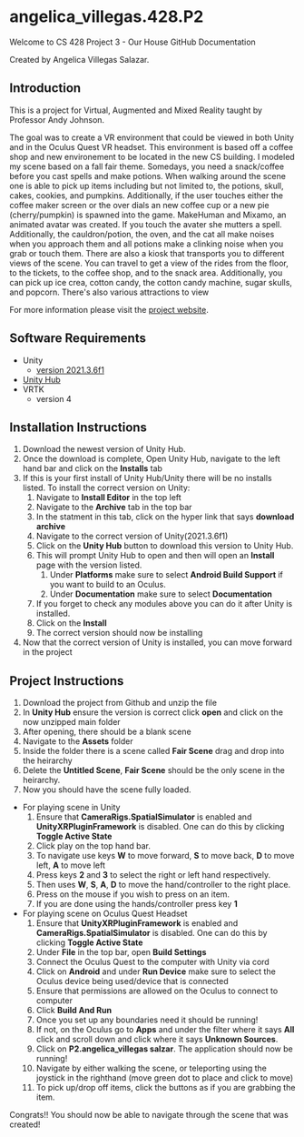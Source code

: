# angelica_villegas.428.P2
 
Welcome to CS 428 Project 3 - Our House
 GitHub Documentation 

Created by Angelica Villegas Salazar.

## Introduction
This is a project for Virtual, Augmented and Mixed Reality taught by Professor Andy Johnson. 

The goal was to create a VR environment that could be viewed in both Unity and in the Oculus Quest VR headset. This environment is based off a coffee shop and new environement to be located in the new CS building. I modeled my scene based on a fall fair theme. Somedays, you need a snack/coffee before you cast spells and make potions. When walking around the scene one is able to pick up items including but not limited to, the potions, skull, cakes, cookies, and pumpkins. Additionally, if the user touches either the coffee maker screen or the over dials an new coffee cup or a new pie (cherry/pumpkin) is spawned into the game. MakeHuman and Mixamo, an animated avatar was created. If you touch the avater she mutters a spell. Additionally, the cauldron/potion, the oven, and the cat all make noises when you approach them and all potions make a clinking noise when you grab or touch them. There are also a kiosk that transports you to different views of the scene. You can travel to get a view of the rides from the floor, to the tickets, to the coffee shop, and to the snack area. Additionally, you can pick up ice crea, cotton candy, the cotton candy machine, sugar skulls, and popcorn. There's also various attractions to view

For more information please visit the [project website](https://sites.google.com/uic.edu/cs428-angelica/project-2).

## Software Requirements

* Unity 
  - [version 2021.3.6f1](https://unity3d.com/unity/whats-new/2021.3.6) 
* [Unity Hub](https://unity3d.com/get-unity/download)
* VRTK
  - version 4
  
  
## Installation Instructions

1. Download the newest version of Unity Hub.
1. Once the download is complete, Open Unity Hub, navigate to the left hand bar and click on the **Installs** tab
1. If this is your first install of Unity Hub/Unity there will be no installs listed. To install the correct version on Unity:
    1. Navigate to **Install Editor** in the top left
    1. Navigate to the **Archive** tab in the top bar
    1. In the statment in this tab, click on the hyper link that says **download archive**
    1. Navigate to the correct version of Unity(2021.3.6f1)
    1. Click on the **Unity Hub** button to download this version to Unity Hub. 
    1. This will prompt Unity Hub to open and then will open an **Install** page with the version listed. 
        1. Under **Platforms** make sure to select **Android Build Support** if you want to build to an Oculus. 
        1. Under **Documentation** make sure to select **Documentation**
    1. If you forget to check any modules above you can do it after Unity is installed. 
    1. Click on the **Install**
    1. The correct version should now be installing
1. Now that the correct version of Unity is installed, you can move forward in the project

## Project Instructions
1. Download the project from Github and unzip the file
1. In **Unity Hub** ensure the version is correct click **open** and click on the now unzipped main folder
1. After opening, there should be a blank scene
1. Navigate to the **Assets** folder
1. Inside the folder there is a scene called **Fair Scene** drag and drop into the heirarchy
1. Delete the  **Untitled Scene**, **Fair Scene** should be the only scene in the heirarchy.
1. Now you should have the scene fully loaded.
  * For playing scene in Unity
     1. Ensure that **CameraRigs.SpatialSimulator** is enabled and **UnityXRPluginFramework** is disabled. One can do this by clicking **Toggle Active State**
     1. Click play on the top hand bar.
     1. To navigate use keys **W** to move forward, **S** to move back, **D** to move left, **A** to move left
     1. Press keys **2** and **3** to select the right or left hand respectively.
     1. Then uses **W**, **S**, **A**, **D** to move the hand/controller to the right place. 
     1. Press on the mouse if you wish to press on an item.
     1. If you are done using the hands/controller press key **1**
  * For playing scene on Oculus Quest Headset
     1. Ensure that **UnityXRPluginFramework** is enabled and **CameraRigs.SpatialSimulator** is disabled. One can do this by clicking **Toggle Active State** 
     1. Under **File** in the top bar, open **Build Settings**
     1. Connect the Oculus Quest to the computer with Unity via cord
     1. Click on **Android** and under **Run Device** make sure to select the Oculus device being used/device that is connected
     1. Ensure that permissions are allowed on the Oculus to connect to computer
     1. Click **Build And Run**
     1. Once you set up any boundaries need it should be running!
     1. If not, on the Oculus go to **Apps** and under the filter where it says **All** click and scroll down and click where it says **Unknown Sources**.
     1. Click on **P2.angelica_villegas salzar**. The application should now be running!
     1. Navigate by either walking the scene, or teleporting using the joystick in the righthand (move green dot to place and click to move)
     1. To pick up/drop off items, click the buttons as if you are grabbing the item. 
     
     
 Congrats!! You should now be able to navigate through the scene that was created!
